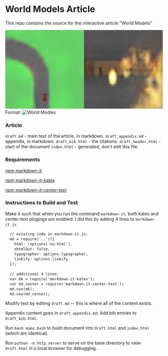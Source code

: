 # World Models Article

This repo contains the source for the interactive article "World Models"

![GitHub Logo](/assets/world_models_card_both.png)
Format: ![World Modles](https://worldmodels.github.io/)

### Article

`draft.md` - main text of the article, in markdown.
`draft_appendix.md` - appendix, in markdown.
`draft_bib.html` - the citations.
`draft_header.html` - start of the document
`index.html` - generated, don't edit this file.

### Requirements

[npm markdown-it](https://www.npmjs.com/package/markdown-it)

[npm markdown-it-katex](https://www.npmjs.com/package/markdown-it-katex)

[npm markdown-it-center-text](https://www.npmjs.com/package/markdown-it-center-text)

### Instructions to Build and Test

Make it such that when you run the command `markdown-it`, both katex and center-text plugings are enabled. I did this by adding 4 lines to `markdown-it.js`

```
  // existing code in markdown-it.js:
  md = require('..')({
    html: !options['no-html'],
    xhtmlOut: false,
    typographer: options.typographer,
    linkify: options.linkify
  });

  // additional 4 lines:
  var mk = require('markdown-it-katex');
  var md_center = require('markdown-it-center-text');
  md.use(mk);
  md.use(md_center);
```

Modify text by editing `draft.md` -- this is where all of the content exists.

Appendix content goes in `draft_appendix.md`. Add bib entries to `draft_bib.html`.

Run `bash make.bash` to build document into `draft.html` and `index.html` (which are identical).

Run `python -m http.server` to serve on the base directory to view `draft.html` in a local browser for debugging.
